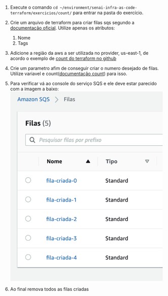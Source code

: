 1. Execute o comando `cd ~/environment/senai-infra-as-code-terraform/exercicios/count/` para entrar na pasta do exercício.
2. Crie um arquivo de terraform para criar filas sqs segundo a [documentação oficial](https://registry.terraform.io/providers/hashicorp/aws/latest/docs/resources/sqs_queue). Utilize apenas os atributos:
   1. Nome
   2. Tags
3. Adicione a região da aws a ser utilizada no provider, us-east-1, de acordo o exemplo de [count do terraform no github](https://github.com/terraform-providers/terraform-provider-aws/blob/master/examples/count/main.tf)
4. Crie um parametro afim de conseguir criar o numero desejado de filas. Utilize variavel e count([documentação count](https://www.terraform.io/docs/configuration-0-11/interpolation.html#count-information)) para isso.
5. Para verificar vá ao console do serviço SQS e ele deve estar parecido com a imagem a baixo:
![](img/sqs-to-be.png)

6. Ao final remova todos as filas criadas
